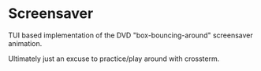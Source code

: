 # Screensaver

TUI based implementation of the DVD "box-bouncing-around" screensaver animation.

Ultimately just an excuse to practice/play around with crossterm.